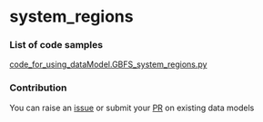 # system_regions

### List of code samples 

<!-- 50-List of code -->

<!-- [code entry](link) -->
[code_for_using_dataModel.GBFS_system_regions.py](https://github.com/smart-data-models/dataModel.GBFS/blob/master/system_regions/code/code_for_using_dataModel.GBFS_system_regions.py)


<!-- /50-List of code -->

### Contribution
You can raise an [issue](https://github.com/smart-data-models/dataModel.GBFS/issues) or submit your [PR](https://github.com/smart-data-models/dataModel.GBFS/pulls) on existing data models
